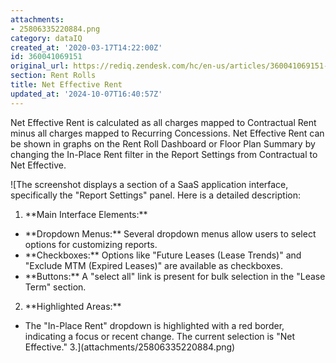 ```yaml
---
attachments:
- 25806335220884.png
category: dataIQ
created_at: '2020-03-17T14:22:00Z'
id: 360041069151
original_url: https://rediq.zendesk.com/hc/en-us/articles/360041069151-Net-Effective-Rent
section: Rent Rolls
title: Net Effective Rent
updated_at: '2024-10-07T16:40:57Z'
---
```


Net Effective Rent is calculated as all charges mapped to Contractual Rent minus all charges mapped to Recurring Concessions. Net Effective Rent can be shown in graphs on the Rent Roll Dashboard or Floor Plan Summary by changing the In-Place Rent filter in the Report Settings from Contractual to Net Effective.

![The screenshot displays a section of a SaaS application interface, specifically the "Report Settings" panel. Here is a detailed description:
1. \*\*Main Interface Elements:\*\*
- \*\*Dropdown Menus:\*\* Several dropdown menus allow users to select options for customizing reports.
- \*\*Checkboxes:\*\* Options like "Future Leases (Lease Trends)" and "Exclude MTM (Expired Leases)" are available as checkboxes.
- \*\*Buttons:\*\* A "select all" link is present for bulk selection in the "Lease Term" section.
2. \*\*Highlighted Areas:\*\*
- The "In-Place Rent" dropdown is highlighted with a red border, indicating a focus or recent change. The current selection is "Net Effective."
3.](attachments/25806335220884.png)